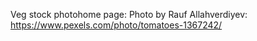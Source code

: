 Veg stock photohome page: Photo by Rauf Allahverdiyev: <https://www.pexels.com/photo/tomatoes-1367242/>
